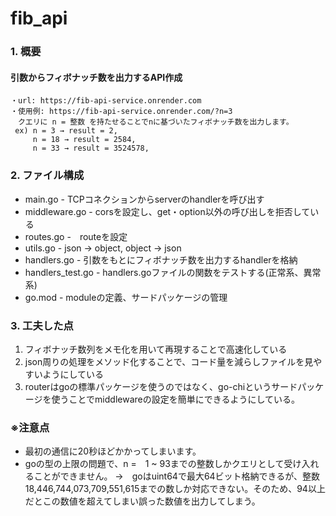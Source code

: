 # fib_api
###  1. 概要
  #### 引数からフィボナッチ数を出力するAPI作成
    ・url: https://fib-api-service.onrender.com
    ・使用例: https://fib-api-service.onrender.com/?n=3
    　クエリに n = 整数 を持たせることでnに基づいたフィボナッチ数を出力します。
     ex) n = 3 → result = 2,
         n = 18 → result = 2584,
         n = 33 → result = 3524578,
  
###  2. ファイル構成 
  * main.go - TCPコネクションからserverのhandlerを呼び出す
  * middleware.go - corsを設定し、get・option以外の呼び出しを拒否している
  * routes.go -　routeを設定
  * utils.go - json → object, object → json
  * handlers.go - 引数をもとにフィボナッチ数を出力するhandlerを格納
  * handlers_test.go - handlers.goファイルの関数をテストする(正常系、異常系)
  * go.mod - moduleの定義、サードパッケージの管理
### 3. 工夫した点
  1. フィボナッチ数列をメモ化を用いて再現することで高速化している
  2. json周りの処理をメソッド化することで、コード量を減らしファイルを見やすいようにしている
  3. routerはgoの標準パッケージを使うのではなく、go-chiというサードパッケージを使うことでmiddlewareの設定を簡単にできるようにしている。

### ※注意点
* 最初の通信に20秒ほどかかってしまいます。
* goの型の上限の問題で、n =　1 ~ 93までの整数しかクエリとして受け入れることができません。
  →　goはuint64で最大64ビット格納できるが、整数18,446,744,073,709,551,615までの数しか対応できない。そのため、94以上だとこの数値を超えてしまい誤った数値を出力してしまう。
